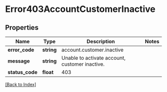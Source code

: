 # Error403AccountCustomerInactive

## Properties

Name | Type | Description | Notes
------------ | ------------- | ------------- | -------------
**error_code** | **string** | account.customer.inactive |
**message** | **string** | Unable to activate account, customer inactive. |
**status_code** | **float** | 403 |

[[Back to Index]](../index.md)
